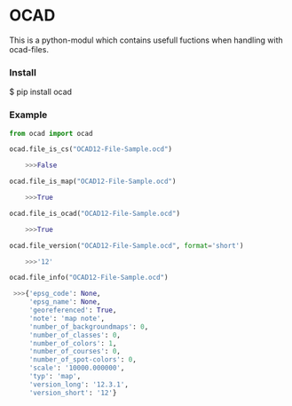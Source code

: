 
# OCAD

This is a python-modul which contains usefull fuctions when handling with ocad-files.

### Install

$ pip install ocad

### Example


```python
from ocad import ocad
```


```python
ocad.file_is_cs("OCAD12-File-Sample.ocd")

    >>>False
```

```python
ocad.file_is_map("OCAD12-File-Sample.ocd")

    >>>True
```

```python
ocad.file_is_ocad("OCAD12-File-Sample.ocd")

    >>>True
```

```python
ocad.file_version("OCAD12-File-Sample.ocd", format='short')

    >>>'12'
 ```


```python
ocad.file_info("OCAD12-File-Sample.ocd")

 >>>{'epsg_code': None,
     'epsg_name': None,
     'georeferenced': True,
     'note': 'map note',
     'number_of_backgroundmaps': 0,
     'number_of_classes': 0,
     'number_of_colors': 1,
     'number_of_courses': 0,
     'number_of_spot-colors': 0,
     'scale': '10000.000000',
     'typ': 'map',
     'version_long': '12.3.1',
     'version_short': '12'}
```

